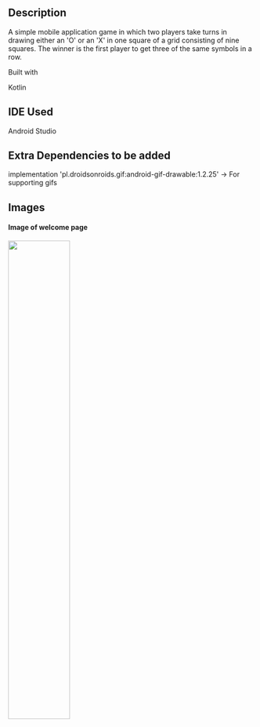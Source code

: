 ## Description
A simple mobile application game in which two players take turns in drawing either an 'O' or an 'X' in one square of a grid consisting of nine squares. The winner is the first player to get three of the same symbols in a row.

Built with

Kotlin

## IDE Used

Android Studio

## Extra Dependencies to be added

implementation 'pl.droidsonroids.gif:android-gif-drawable:1.2.25' -> For supporting gifs

## Images

#### **Image of welcome page**

<img src="[![image](https://www.linkpicture.com/q/Screenshot_20230201_230235_TicTacToetry.jpg)](https://www.linkpicture.com/view.php?img=LPic63daad2a79dc6764852534)" style="width: 50%;"/>

